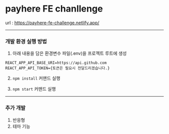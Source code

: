 # payhere FE chanllenge

url : https://payhere-fe-challenge.netlify.app/

---

### 개발 환경 실행 방법

1. 아래 내용을 담은 환경변수 파일(.env)을 프로젝트 루트에 생성

```env
REACT_APP_API_BASE_URI=https://api.github.com
REACT_APP_API_TOKEN={토큰은 필요시 전달드리겠습니다.}
```

2. `npm install` 커맨드 실행

3. `npm start` 커맨드 실행

---

### 추가 개발

1. 반응형
2. 테마 기능
